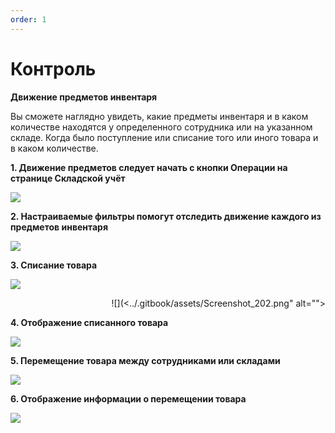 ```yaml
---
order: 1
---
```


# Контроль

**Движение предметов инвентаря**

Вы сможете наглядно увидеть, какие предметы инвентаря и в каком количестве находятся у определенного сотрудника или на указанном складе. Когда было поступление или списание того или иного товара и в каком количестве.

**1. Движение предметов следует начать с кнопки Операции на странице Складской учёт**

![](../.gitbook/assets/Screenshot\_197.png)

**2. Настраиваемые фильтры помогут отследить движение каждого из предметов инвентаря**

![](../.gitbook/assets/Screenshot\_199.png)

**3. Списание товара**

![](../.gitbook/assets/Screenshot\_200.png)

<div align="right">

![](<../.gitbook/assets/Screenshot_202.png" alt="">

</div>

**4. Отображение списанного товара**

![](../.gitbook/assets/Screenshot\_203.png)

**5. Перемещение товара между сотрудниками или складами**

![](../.gitbook/assets/Screenshot\_204.png)

**6. Отображение информации о перемещении товара**

![](../.gitbook/assets/Screenshot\_206.png)